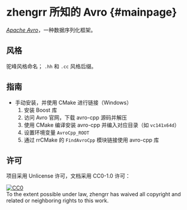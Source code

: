 # zhengrr 所知的 Avro                                                {#mainpage}

[*Apache Avro*](https://avro.apache.org/)，一种数据序列化框架。

## 风格

驼峰风格命名；
`.hh` 和 `.cc` 风格后缀。

## 指南

*   手动安装，并使用 CMake 进行链接（Windows）
    1.  安装 Boost 库
    2.  访问 Avro 官网，下载 avro-cpp 源码并解压
    3.  使用 CMake 编译安装 avro-cpp 并编入对应目录（如 `vc141x64d`）
    4.  设置环境变量 `AvroCpp_ROOT`
    5.  通过 rrCMake 的 `FindAvroCpp` 模块链接使用 avro-cpp 库

## 许可

项目采用 Unlicense 许可，文档采用 CC0-1.0 许可：

<p xmlns:dct="https://purl.org/dc/terms/">
  <a rel="license"
     href="https://creativecommons.org/publicdomain/zero/1.0/">
    <img src="https://licensebuttons.net/p/zero/1.0/88x31.png" style="border-style: none;" alt="CC0" />
  </a>
  <br />
  To the extent possible under law,
  <span resource="[_:publisher]" rel="dct:publisher">
    <span property="dct:title">zhengrr</span></span>
  has waived all copyright and related or neighboring rights to this work.
</p>
